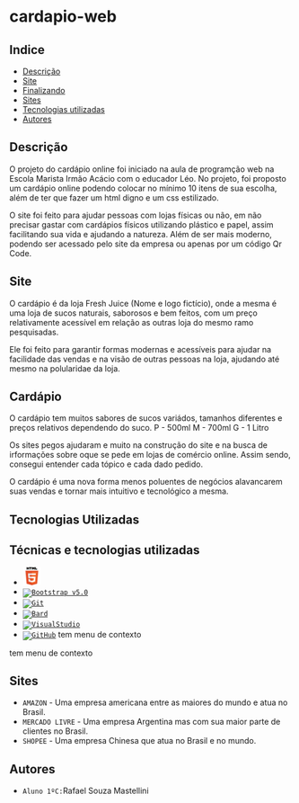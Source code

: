 # cardapio-web
## Indice

* [Descrição](#descrição)
* [Site](#site)
* [Finalizando](#finalizando)
* [Sites](#sites)
* [Tecnologias utilizadas](#tecnologias-utilizadas)
* [Autores](#autores)
 
## Descrição
O projeto do cardápio online foi iniciado na aula de programção web na Escola Marista Irmão Acácio com o educador Léo. No projeto, foi proposto um cardápio online podendo colocar no mínimo 10 itens de sua escolha, além de ter que fazer um html digno e um css estilizado. 

O site foi feito para ajudar pessoas com lojas físicas ou não, em não precisar gastar com cardápios físicos utilizando plástico e papel, assim facilitando sua vida e ajudando a natureza. Além de ser mais moderno, podendo ser acessado pelo site da empresa ou apenas por um código Qr Code.
## Site
O cardápio é da loja Fresh Juice (Nome e logo fictício), onde a mesma é uma loja de sucos naturais, saborosos e bem feitos, com um preço relativamente acessível em relação as outras loja do mesmo ramo pesquisadas.

Ele foi feito para garantir formas modernas e acessíveis para ajudar na facilidade das vendas e na visão de outras pessoas na loja, ajudando até mesmo na polularidae da loja.

## Cardápio
O cardápio tem muitos sabores de sucos variádos, tamanhos diferentes e preços relativos dependendo do suco.
P - 500ml
M - 700ml
G - 1 Litro

Os sites pegos ajudaram e muito na construção do site e na busca de irformações sobre oque se pede em lojas de comércio online. Assim sendo, consegui entender cada tópico e cada dado pedido.

O cardápio é uma nova forma menos poluentes de negócios alavancarem suas vendas e tornar mais intuitivo e tecnológico a mesma.

## Tecnologias Utilizadas
## Técnicas e tecnologias utilizadas
* [<code><img height="32" src="https://raw.githubusercontent.com/github/explore/80688e429a7d4ef2fca1e82350fe8e3517d3494d/topics/html/html.png" alt="HTML5"/></code>](https://developer.mozilla.org/pt-BR/docs/Web/HTML)
* [<code><img height="32" src="https://upload.wikimedia.org/wikipedia/commons/thumb/b/b2/Bootstrap_logo.svg/1200px-Bootstrap_logo.svg.png" alt="Bootstrap v5.0"/></code>](https://getbootstrap.com/docs/5.0/getting-started/introduction/)
* [<code><img height="32" src="https://www.malwarebytes.com/wp-content/uploads/sites/2/2023/01/asset_upload_file97293_255583.jpg" alt="Git"/></code>](https://git-scm.com/)
* [<code><img height="32" src="https://blog.netscandigital.com/wp-content/uploads/2023/07/O-que-e-o-Google-Bard.png" alt="Bard"/></code>](https://bard.google.com/chat?hl=pt)
* [<code><img height="32" src="https://img.shields.io/badge/VSCode-0078D4?style=for-the-badge&logo=visual%20studio%20code&logoColor=white" alt="VisualStudio"/></code>](https://code.visualstudio.com/)
* [<code><img height="32" src="https://img.shields.io/badge/GitHub-100000?style=for-the-badge&logo=github&logoColor=white" alt="GitHub"/></code>](https://github.com/)
tem menu de contexto


tem menu de contexto

## Sites
* ``AMAZON`` - Uma empresa americana entre as maiores do mundo e atua no Brasil.
* ``MERCADO LIVRE`` - Uma empresa Argentina mas com sua maior parte de clientes no Brasil.
* ``SHOPEE`` - Uma empresa Chinesa que atua no Brasil e no mundo.

## Autores
* ``Aluno 1ºC:``Rafael Souza Mastellini